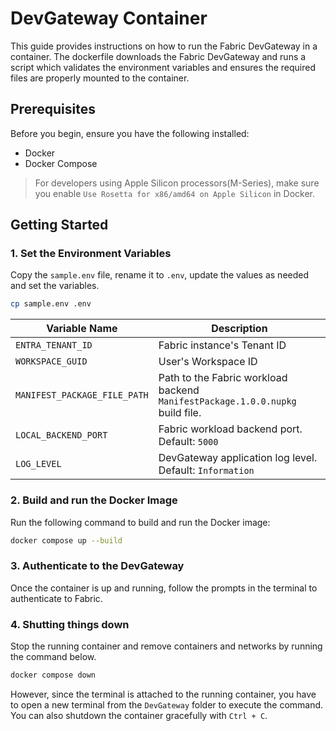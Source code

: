 # DevGateway Container

This guide provides instructions on how to run the Fabric DevGateway in a container.
The dockerfile downloads the Fabric DevGateway and runs a script which validates the environment variables and ensures the required files are properly mounted to the container.

## Prerequisites

Before you begin, ensure you have the following installed:

- Docker
- Docker Compose

>For developers using Apple Silicon processors(M-Series), make sure you enable `Use Rosetta for x86/amd64 on Apple Silicon` in Docker.

## Getting Started

### 1. Set the Environment Variables

Copy the `sample.env` file, rename it to `.env`, update the values as needed and set the variables.

```bash
cp sample.env .env
```

| Variable Name              | Description                                                                 |
|----------------------------|-----------------------------------------------------------------------------|
| `ENTRA_TENANT_ID`          | Fabric instance's Tenant ID                                                 | 
| `WORKSPACE_GUID`            | User's Workspace ID                                                        | 
| `MANIFEST_PACKAGE_FILE_PATH` | Path to the Fabric workload backend `ManifestPackage.1.0.0.nupkg` build file.   | 
| `LOCAL_BACKEND_PORT` | Fabric workload backend port. Default: `5000`   |
| `LOG_LEVEL`                | DevGateway application log level. Default: `Information`                   |

### 2. Build and run the Docker Image

Run the following command to build and run the Docker image:

```sh
docker compose up --build
```

### 3. Authenticate to the DevGateway

Once the container is up and running, follow the prompts in the terminal to authenticate to Fabric.

### 4. Shutting things down

Stop the running container and remove containers and networks by running the command below.

```bash
docker compose down
```
However, since the terminal is attached to the running container, you have to open a new terminal from the `DevGateway` folder to execute the command. You can also shutdown the container gracefully with `Ctrl + C`.
